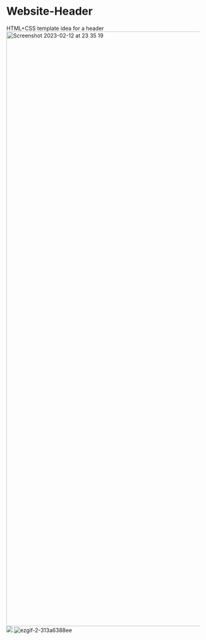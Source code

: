 # Website-Header
HTML+CSS template idea for a header
<img width="1552" alt="Screenshot 2023-02-12 at 23 35 19" src="https://user-images.githubusercontent.com/92633908/218328899-1ba4ce72-8a3c-4215-8163-f7265244d29f.png">
![ ](https://user-images.githubusercontent.com/92633908/218329649-4982d8cc-1398-4c3f-aa31-74ba183e03e9.gif)
![ezgif-2-313a6388ee](https://user-images.githubusercontent.com/92633908/218329776-0d50a0b4-0bac-41c7-ab8c-532467be4f12.gif)

